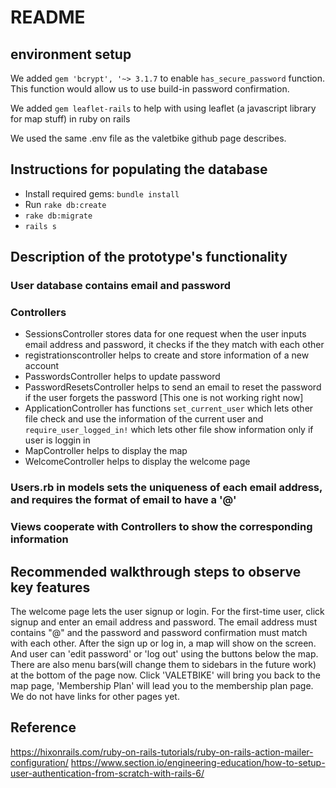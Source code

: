 # README

## environment setup
We added `gem 'bcrypt', '~> 3.1.7` to enable `has_secure_password` function. This function would allow us to use build-in password confirmation. 

We added `gem leaflet-rails` to help with using leaflet (a javascript library for map stuff) in ruby on rails

We used the same .env file as the valetbike github page describes.

## Instructions for populating the database
* Install required gems: `bundle install`
*  Run `rake db:create`
*  `rake db:migrate`
*  `rails s`

## Description of the prototype's functionality
### User database contains email and password
### Controllers
* SessionsController stores data for one request when the user inputs email address and password, it checks if the they match with each other
* registrationscontroller helps to create and store information of a new account
* PasswordsController helps to update password
* PasswordResetsController helps to send an email to reset the password if the user forgets the password [This one is not working right now]
* ApplicationController has functions `set_current_user` which lets other file check and use the information of the current user and `require_user_logged_in!` which lets other file show information only if user is loggin in
* MapController helps to display the map
* WelcomeController helps to display the welcome page
### Users.rb in models sets the uniqueness of each email address, and requires the format of email to have a '@'
### Views cooperate with Controllers to show the corresponding information



## Recommended walkthrough steps to observe key features
The welcome page lets the user signup or login. For the first-time user, click signup and enter an email address and password. The email address must contains "@" and the password and password confirmation must match with each other. After the sign up or log in, a map will show on the screen. And user can 'edit password' or 'log out' using the buttons below the map. There are also menu bars(will change them to sidebars in the future work) at the bottom of the page now. Click 'VALETBIKE' will bring you back to the map page, 'Membership Plan' will lead you to the membership plan page. We do not have links for other pages yet.

## Reference

https://hixonrails.com/ruby-on-rails-tutorials/ruby-on-rails-action-mailer-configuration/
https://www.section.io/engineering-education/how-to-setup-user-authentication-from-scratch-with-rails-6/

